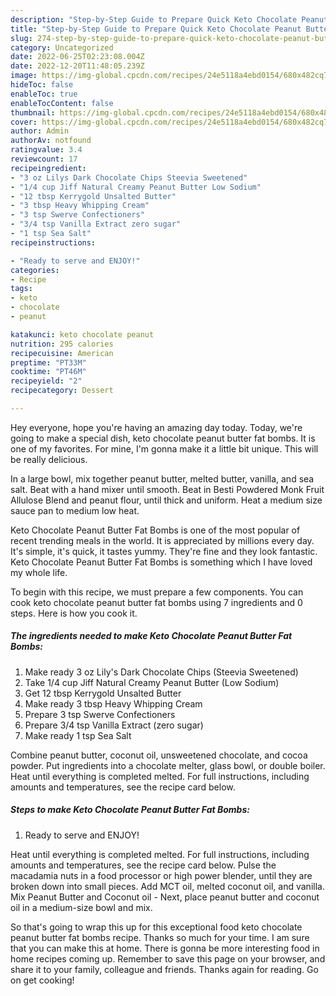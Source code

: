 ```yaml
---
description: "Step-by-Step Guide to Prepare Quick Keto Chocolate Peanut Butter Fat Bombs"
title: "Step-by-Step Guide to Prepare Quick Keto Chocolate Peanut Butter Fat Bombs"
slug: 274-step-by-step-guide-to-prepare-quick-keto-chocolate-peanut-butter-fat-bombs
category: Uncategorized
date: 2022-06-25T02:23:08.004Z
date: 2022-12-20T11:48:05.239Z
image: https://img-global.cpcdn.com/recipes/24e5118a4ebd0154/680x482cq70/keto-chocolate-peanut-butter-fat-bombs-recipe-main-photo.jpg
hideToc: false
enableToc: true
enableTocContent: false
thumbnail: https://img-global.cpcdn.com/recipes/24e5118a4ebd0154/680x482cq70/keto-chocolate-peanut-butter-fat-bombs-recipe-main-photo.jpg
cover: https://img-global.cpcdn.com/recipes/24e5118a4ebd0154/680x482cq70/keto-chocolate-peanut-butter-fat-bombs-recipe-main-photo.jpg
author: Admin
authorAv: notfound
ratingvalue: 3.4
reviewcount: 17
recipeingredient:
- "3 oz Lilys Dark Chocolate Chips Steevia Sweetened"
- "1/4 cup Jiff Natural Creamy Peanut Butter Low Sodium"
- "12 tbsp Kerrygold Unsalted Butter"
- "3 tbsp Heavy Whipping Cream"
- "3 tsp Swerve Confectioners"
- "3/4 tsp Vanilla Extract zero sugar"
- "1 tsp Sea Salt"
recipeinstructions:

- "Ready to serve and ENJOY!"
categories:
- Recipe
tags:
- keto
- chocolate
- peanut

katakunci: keto chocolate peanut 
nutrition: 295 calories
recipecuisine: American
preptime: "PT33M"
cooktime: "PT46M"
recipeyield: "2"
recipecategory: Dessert

---
```



Hey everyone, hope you're having an amazing day today. Today, we're going to make a special dish, keto chocolate peanut butter fat bombs. It is one of my favorites. For mine, I'm gonna make it a little bit unique. This will be really delicious.

In a large bowl, mix together peanut butter, melted butter, vanilla, and sea salt. Beat with a hand mixer until smooth. Beat in Besti Powdered Monk Fruit Allulose Blend and peanut flour, until thick and uniform. Heat a medium size sauce pan to medium low heat.

Keto Chocolate Peanut Butter Fat Bombs is one of the most popular of recent trending meals in the world. It is appreciated by millions every day. It's simple, it's quick, it tastes yummy. They're fine and they look fantastic. Keto Chocolate Peanut Butter Fat Bombs is something which I have loved my whole life.


To begin with this recipe, we must prepare a few components. You can cook keto chocolate peanut butter fat bombs using 7 ingredients and 0 steps. Here is how you cook it.

<!--inarticleads1-->

##### The ingredients needed to make Keto Chocolate Peanut Butter Fat Bombs:

1. Make ready 3 oz Lily&#39;s Dark Chocolate Chips (Steevia Sweetened)
1. Take 1/4 cup Jiff Natural Creamy Peanut Butter (Low Sodium)
1. Get 12 tbsp Kerrygold Unsalted Butter
1. Make ready 3 tbsp Heavy Whipping Cream
1. Prepare 3 tsp Swerve Confectioners
1. Prepare 3/4 tsp Vanilla Extract (zero sugar)
1. Make ready 1 tsp Sea Salt


Combine peanut butter, coconut oil, unsweetened chocolate, and cocoa powder. Put ingredients into a chocolate melter, glass bowl, or double boiler. Heat until everything is completed melted. For full instructions, including amounts and temperatures, see the recipe card below. 

<!--inarticleads2-->

##### Steps to make Keto Chocolate Peanut Butter Fat Bombs:


1. Ready to serve and ENJOY!

Heat until everything is completed melted. For full instructions, including amounts and temperatures, see the recipe card below. Pulse the macadamia nuts in a food processor or high power blender, until they are broken down into small pieces. Add MCT oil, melted coconut oil, and vanilla. Mix Peanut Butter and Coconut oil - Next, place peanut butter and coconut oil in a medium-size bowl and mix. 

So that's going to wrap this up for this exceptional food keto chocolate peanut butter fat bombs recipe. Thanks so much for your time. I am sure that you can make this at home. There is gonna be more interesting food in home recipes coming up. Remember to save this page on your browser, and share it to your family, colleague and friends. Thanks again for reading. Go on get cooking!
